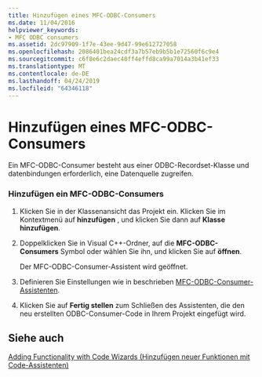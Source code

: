 ```yaml
---
title: Hinzufügen eines MFC-ODBC-Consumers
ms.date: 11/04/2016
helpviewer_keywords:
- MFC ODBC consumers
ms.assetid: 2dc97909-1f7e-43ee-9d47-99e612727058
ms.openlocfilehash: 2086401bea24cdf3a7b57eb9b5b1e72560f6c9e4
ms.sourcegitcommit: c6f8e6c2daec40ff4effd8ca99a7014a3b41ef33
ms.translationtype: MT
ms.contentlocale: de-DE
ms.lasthandoff: 04/24/2019
ms.locfileid: "64346118"
---
```

# <a name="adding-an-mfc-odbc-consumer"></a>Hinzufügen eines MFC-ODBC-Consumers

Ein MFC-ODBC-Consumer besteht aus einer ODBC-Recordset-Klasse und datenbindungen erforderlich, eine Datenquelle zugreifen.

### <a name="to-add-an-mfc-odbc-consumer"></a>Hinzufügen ein MFC-ODBC-Consumers

1. Klicken Sie in der Klassenansicht das Projekt ein. Klicken Sie im Kontextmenü auf **hinzufügen** , und klicken Sie dann auf **Klasse hinzufügen**.

1. Doppelklicken Sie in Visual C++-Ordner, auf die **MFC-ODBC-Consumers** Symbol oder wählen Sie ihn, und klicken Sie auf **öffnen**.

   Der MFC-ODBC-Consumer-Assistent wird geöffnet.

1. Definieren Sie Einstellungen wie in beschrieben [MFC-ODBC-Consumer-Assistenten](../../mfc/reference/mfc-odbc-consumer-wizard.md).

1. Klicken Sie auf **Fertig stellen** zum Schließen des Assistenten, die den neu erstellten ODBC-Consumer-Code in Ihrem Projekt eingefügt wird.

## <a name="see-also"></a>Siehe auch

[Adding Functionality with Code Wizards (Hinzufügen neuer Funktionen mit Code-Assistenten)](../../ide/adding-functionality-with-code-wizards-cpp.md)
